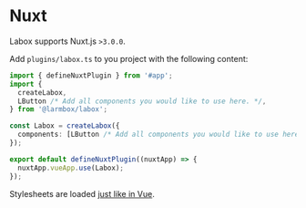# Nuxt

Labox supports Nuxt.js `>3.0.0`.

Add `plugins/labox.ts` to you project with the following content:

```ts
import { defineNuxtPlugin } from '#app';
import {
  createLabox,
  LButton /* Add all components you would like to use here. */,
} from '@larmbox/labox';

const Labox = createLabox({
  components: [LButton /* Add all components you would like to use here. */],
});

export default defineNuxtPlugin((nuxtApp) => {
  nuxtApp.vueApp.use(Labox);
});
```

Stylesheets are loaded [just like in Vue](/labox/getting-started/introduction#stylesheet).
